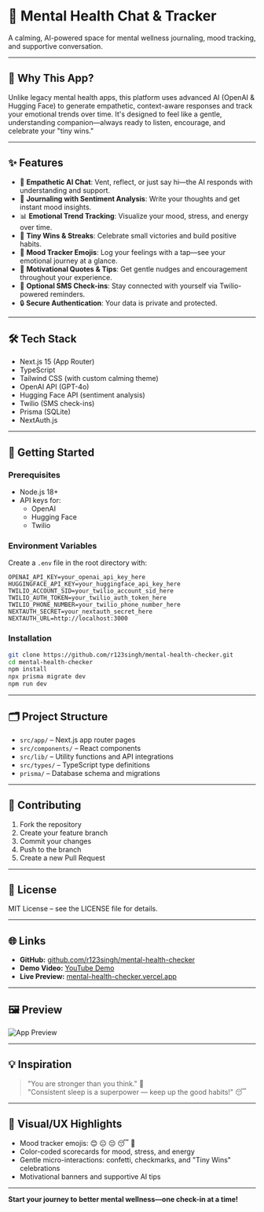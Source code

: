 # 🧠 Mental Health Chat & Tracker

A calming, AI-powered space for mental wellness journaling, mood tracking, and supportive conversation.

---

## 🌟 Why This App?

Unlike legacy mental health apps, this platform uses advanced AI (OpenAI & Hugging Face) to generate empathetic, context-aware responses and track your emotional trends over time. It's designed to feel like a gentle, understanding companion—always ready to listen, encourage, and celebrate your "tiny wins."

---

## ✨ Features

- 🤖 **Empathetic AI Chat**: Vent, reflect, or just say hi—the AI responds with understanding and support.
- 📝 **Journaling with Sentiment Analysis**: Write your thoughts and get instant mood insights.
- 📊 **Emotional Trend Tracking**: Visualize your mood, stress, and energy over time.
- 🎉 **Tiny Wins & Streaks**: Celebrate small victories and build positive habits.
- 🌈 **Mood Tracker Emojis**: Log your feelings with a tap—see your emotional journey at a glance.
- 💬 **Motivational Quotes & Tips**: Get gentle nudges and encouragement throughout your experience.
- 📱 **Optional SMS Check-ins**: Stay connected with yourself via Twilio-powered reminders.
- 🔒 **Secure Authentication**: Your data is private and protected.

---

## 🛠️ Tech Stack

- Next.js 15 (App Router)
- TypeScript
- Tailwind CSS (with custom calming theme)
- OpenAI API (GPT-4o)
- Hugging Face API (sentiment analysis)
- Twilio (SMS check-ins)
- Prisma (SQLite)
- NextAuth.js

---

## 🚀 Getting Started

### Prerequisites

- Node.js 18+
- API keys for:
  - OpenAI
  - Hugging Face
  - Twilio

### Environment Variables

Create a `.env` file in the root directory with:

```env
OPENAI_API_KEY=your_openai_api_key_here
HUGGINGFACE_API_KEY=your_huggingface_api_key_here
TWILIO_ACCOUNT_SID=your_twilio_account_sid_here
TWILIO_AUTH_TOKEN=your_twilio_auth_token_here
TWILIO_PHONE_NUMBER=your_twilio_phone_number_here
NEXTAUTH_SECRET=your_nextauth_secret_here
NEXTAUTH_URL=http://localhost:3000
```

### Installation

```bash
git clone https://github.com/r123singh/mental-health-checker.git
cd mental-health-checker
npm install
npx prisma migrate dev
npm run dev
```

---

## 🗂️ Project Structure

- `src/app/` – Next.js app router pages
- `src/components/` – React components
- `src/lib/` – Utility functions and API integrations
- `src/types/` – TypeScript type definitions
- `prisma/` – Database schema and migrations

---

## 🤝 Contributing

1. Fork the repository
2. Create your feature branch
3. Commit your changes
4. Push to the branch
5. Create a new Pull Request

---

## 📄 License

MIT License – see the LICENSE file for details.

---

## 🌐 Links

- **GitHub:** [github.com/r123singh/mental-health-checker](https://github.com/r123singh/mental-health-checker)
- **Demo Video:** [YouTube Demo](https://youtu.be/your-demo-link)
- **Live Preview:** [mental-health-checker.vercel.app](https://mental-health-checker.vercel.app)

---

## 🖼️ Preview

![App Preview](./public/preview.png)

---

## 💡 Inspiration

> "You are stronger than you think." 🌟  
> "Consistent sleep is a superpower — keep up the good habits!" 😴

---

## 🧩 Visual/UX Highlights

- Mood tracker emojis: 😊 😐 😔 😴 💪
- Color-coded scorecards for mood, stress, and energy
- Gentle micro-interactions: confetti, checkmarks, and "Tiny Wins" celebrations
- Motivational banners and supportive AI tips

---

**Start your journey to better mental wellness—one check-in at a time!**
